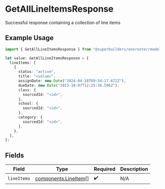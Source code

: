 # GetAllLineItemsResponse

Successful response containing a collection of line items

## Example Usage

```typescript
import { GetAllLineItemsResponse } from "@superbuilders/oneroster/models/operations";

let value: GetAllLineItemsResponse = {
  lineItems: [
    {
      status: "active",
      title: "<value>",
      assignDate: new Date("2024-04-18T09:54:17.672Z"),
      dueDate: new Date("2023-10-07T12:25:36.596Z"),
      class: {
        sourcedId: "<id>",
      },
      school: {
        sourcedId: "<id>",
      },
      category: {
        sourcedId: "<id>",
      },
    },
  ],
};
```

## Fields

| Field                                                        | Type                                                         | Required                                                     | Description                                                  |
| ------------------------------------------------------------ | ------------------------------------------------------------ | ------------------------------------------------------------ | ------------------------------------------------------------ |
| `lineItems`                                                  | [components.LineItem](../../models/components/lineitem.md)[] | :heavy_check_mark:                                           | N/A                                                          |